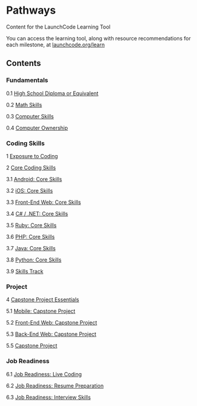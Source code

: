 # Pathways
Content for the LaunchCode Learning Tool

You can access the learning tool, along with resource recommendations for each milestone, at [launchcode.org/learn](https://www.launchcode.org/learn)

## Contents

### Fundamentals

0.1 [High School Diploma or Equivalent](0_1-high-school/README.md)

0.2 [Math Skills](0_2-math-skills/README.md)

0.3 [Computer Skills](0_3-computer-skills/README.md)

0.4 [Computer Ownership](0_4-computer-ownership/README.md)

### Coding Skills

1 [Exposure to Coding](1-exposure-to-coding/README.md)

2 [Core Coding Skills](2-core-coding-skills/README.md)

3.1 [Android: Core Skills](3_1-android-core-skills/README.md)

3.2 [iOS: Core Skills](3_2-ios-core-skills/README.md)

3.3 [Front-End Web: Core Skills](3_3-front-end-core-skills/README.md)

3.4 [C# / .NET: Core Skills](3_4-c-sharp-core-skills/README.md)

3.5 [Ruby: Core Skills](3_5-ruby-core-skills/README.md)

3.6 [PHP: Core Skills](3_6-php-core-skills/README.md)

3.7 [Java: Core Skills](3_7-java-core-skills/README.md)

3.8 [Python: Core Skills](3_8-python-core-skills/README.md)

3.9 [Skills Track](3_9-skills-track/README.md)

### Project

4 [Capstone Project Essentials](4_capstone-project-essentials/README.md)

5.1 [Mobile: Capstone Project](5_1-mobile-capstone-project/README.md)

5.2 [Front-End Web: Capstone Project](5_2-front-end-web-capstone-project/README.md)

5.3 [Back-End Web: Capstone Project](5_3-back-end-web-capstone-project/README.md)

5.5 [Capstone Project](5_5-capstone-project/README.md)

### Job Readiness

6.1 [Job Readiness: Live Coding](6_1-live-coding/README.md)

6.2 [Job Readiness: Resume Preparation](6_2-resume-preparation/README.md)

6.3 [Job Readiness: Interview Skills](6_3-interview-skills/README.md)
